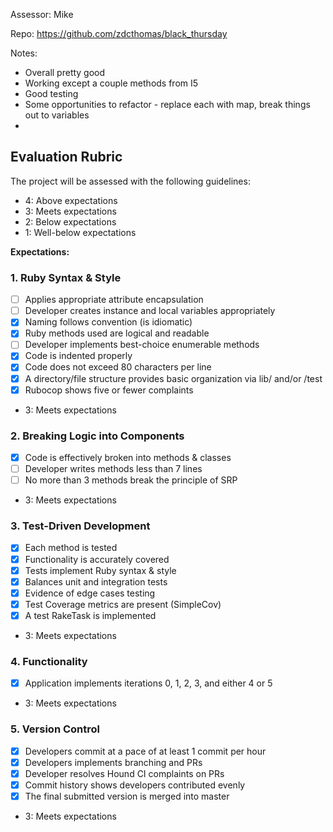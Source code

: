 Assessor: Mike

Repo: https://github.com/zdcthomas/black_thursday

Notes:
* Overall pretty good
* Working except a couple methods from I5
* Good testing
* Some opportunities to refactor - replace each with map, break things out
to variables
*

## Evaluation Rubric

The project will be assessed with the following guidelines:

* 4: Above expectations
* 3: Meets expectations
* 2: Below expectations
* 1: Well-below expectations

**Expectations:**

### 1. Ruby Syntax & Style

- [ ] Applies appropriate attribute encapsulation
- [ ] Developer creates instance and local variables appropriately
- [x] Naming follows convention (is idiomatic)
- [x] Ruby methods used are logical and readable
- [ ] Developer implements best-choice enumerable methods
- [x] Code is indented properly
- [x] Code does not exceed 80 characters per line
- [x] A directory/file structure provides basic organization via lib/ and/or /test
- [x] Rubocop shows five or fewer complaints

* 3: Meets expectations

### 2. Breaking Logic into Components

- [x] Code is effectively broken into methods & classes
- [ ] Developer writes methods less than 7 lines
- [ ] No more than 3 methods break the principle of SRP

* 3: Meets expectations

### 3. Test-Driven Development

- [x] Each method is tested
- [x] Functionality is accurately covered
- [x] Tests implement Ruby syntax & style
- [x] Balances unit and integration tests
- [x] Evidence of edge cases testing
- [x] Test Coverage metrics are present (SimpleCov)
- [x] A test RakeTask is implemented

* 3: Meets expectations
### 4. Functionality


- [x] Application implements iterations 0, 1, 2, 3, and either 4 or 5

* 3: Meets expectations

### 5. Version Control

- [x] Developers commit at a pace of at least 1 commit per hour
- [x] Developers implements branching and PRs
- [x] Developer resolves Hound CI complaints on PRs
- [x] Commit history shows developers contributed evenly
- [x] The final submitted version is merged into master

* 3: Meets expectations

